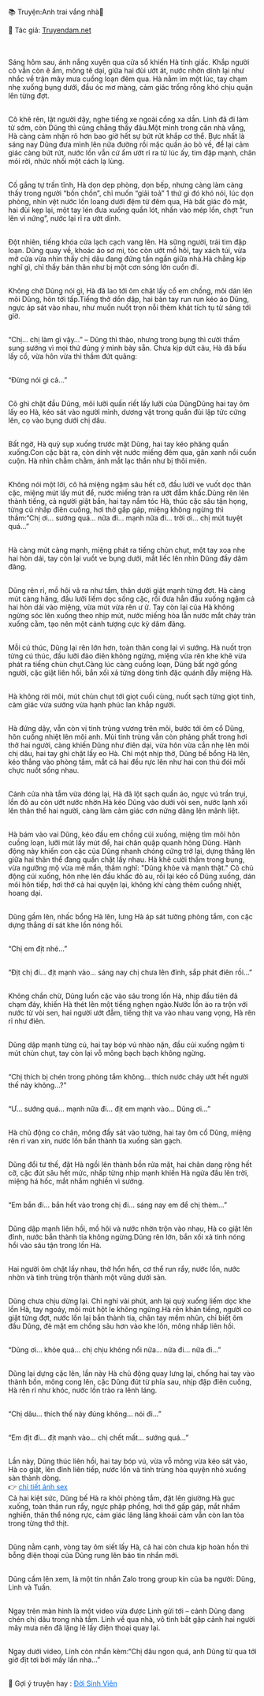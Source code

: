 📚 Truyện:Anh trai vắng nhà🔞 
<br>
<p>📖 Tác giả: <a href="https://truyendam.net" target="_blank" title="Truyện sex người lớn, truyện 18+ tại Truyendam.net">Truyendam.net</a></p>
<br></br>
<!-- Vợ chủ động, sex cấm kỵ, flagship sex, Truyendam.net -->
Sáng hôm sau, ánh nắng xuyên qua cửa sổ khiến Hà tỉnh giấc. Khắp người cô vẫn còn ê ẩm, mông tê dại, giữa hai đùi ướt át, nước nhờn dính lại như nhắc về trận mây mưa cuồng loạn đêm qua. Hà nằm im một lúc, tay chạm nhẹ xuống bụng dưới, đầu óc mơ màng, cảm giác trống rỗng khó chịu quặn lên từng đợt.<br></br>

Cô khẽ rên, lật người dậy, nghe tiếng xe ngoài cổng xa dần. Linh đã đi làm từ sớm, còn Dũng thì cũng chẳng thấy đâu.Một mình trong căn nhà vắng, Hà càng cảm nhận rõ hơn bao giờ hết sự bứt rứt khắp cơ thể. Bực nhất là sáng nay Dũng đưa mình lên nửa đường rồi mặc quần áo bỏ về, để lại cảm giác càng bứt rứt, nước lồn vẫn cứ ẩm ướt rỉ ra từ lúc ấy, tim đập mạnh, chân mỏi rời, nhức nhối một cách lạ lùng.<br></br>

Cố gắng tự trấn tĩnh, Hà dọn dẹp phòng, dọn bếp, nhưng càng làm càng thấy trong người “bồn chồn”, chỉ muốn “giải toả” 1 thứ gì đó khó nói, lúc dọn phòng, nhìn vệt nước lồn loang dưới đệm từ đêm qua, Hà bất giác đỏ mặt, hai đùi kẹp lại, một tay lén đưa xuống quần lót, nhấn vào mép lồn, chợt “run lên vì nứng”, nước lại rỉ ra ướt dính.<br></br>

Đột nhiên, tiếng khóa cửa lạch cạch vang lên. Hà sững người, trái tim đập loạn. Dũng quay về, khoác áo sơ mi, tóc còn ướt mồ hôi, tay xách túi, vừa mở cửa vừa nhìn thấy chị dâu đang đứng tần ngần giữa nhà.Hà chẳng kịp nghĩ gì, chỉ thấy bản thân như bị một cơn sóng lớn cuốn đi.<br></br>

Không chờ Dũng nói gì, Hà đã lao tới ôm chặt lấy cổ em chồng, môi dán lên môi Dũng, hôn tới tấp.Tiếng thở dồn dập, hai bàn tay run run kéo áo Dũng, ngực áp sát vào nhau, như muốn nuốt trọn nỗi thèm khát tích tụ từ sáng tới giờ.<br></br>

“Chị… chị làm gì vậy…” – Dũng thì thào, nhưng trong bụng thì cười thầm sung sướng vì mọi thứ đúng ý mình bày sẵn. Chưa kịp dứt câu, Hà đã bấu lấy cổ, vừa hôn vừa thì thầm đứt quãng:<br></br>

“Đừng nói gì cả…”<br></br>

Cô ghì chặt đầu Dũng, môi lưỡi quấn riết lấy lưỡi của DũngDũng  hai tay ôm lấy eo Hà, kéo sát vào người mình, dương vật trong quần đùi lập tức cứng lên, cọ vào bụng dưới chị dâu.<br></br>

Bất ngờ, Hà quỳ sụp xuống trước mặt Dũng, hai tay kéo phăng quần xuống.Con cặc bật ra, còn dính vệt nước miếng đêm qua, gân xanh nổi cuồn cuộn. Hà nhìn chằm chằm, ánh mắt lạc thần như bị thôi miên.<br></br>

Không nói một lời, cô há miệng ngậm sâu hết cỡ, đầu lưỡi ve vuốt dọc thân cặc, miệng mút lấy mút để, nước miếng tràn ra ướt đẫm khấc.Dũng rên lên thành tiếng, cả người giật bắn, hai tay nắm tóc Hà, thúc cặc sâu tận họng, từng cú nhấp điên cuồng, hơi thở gấp gáp, miệng không ngừng thì thầm:“Chị ơi… sướng quá… nữa đi… mạnh nữa đi… trời ơi… chị mút tuyệt quá…”<br></br>

Hà càng mút càng mạnh, miệng phát ra tiếng chùn chụt, một tay xoa nhẹ hai hòn dái, tay còn lại vuốt ve bụng dưới, mắt liếc lên nhìn Dũng đầy dâm đãng.<br></br>

Dũng rên rỉ, mồ hôi vã ra như tắm, thân dưới giật mạnh từng đợt. Hà càng mút càng hăng, đầu lưỡi liếm dọc sống cặc, rồi đưa hẳn đầu xuống ngậm cả hai hòn dái vào miệng, vừa mút vừa rên ư ử. Tay còn lại của Hà không ngừng sóc lên xuống theo nhịp mút, nước miếng hòa lẫn nước mắt chảy tràn xuống cằm, tạo nên một cảnh tượng cực kỳ dâm đãng.<br></br>

Mỗi cú thúc, Dũng lại rên lớn hơn, toàn thân cong lại vì sướng. Hà nuốt trọn từng cú thúc, đầu lưỡi đảo điên không ngừng, miệng vừa rên khe khẽ vừa phát ra tiếng chùn chụt.Càng lúc càng cuồng loạn, Dũng bất ngờ gồng người, cặc giật liên hồi, bắn xối xả từng dòng tinh đặc quánh đầy miệng Hà.<br></br>

Hà không rời môi, mút chùn chụt tới giọt cuối cùng, nuốt sạch từng giọt tinh,  cảm giác vừa sướng vừa hạnh phúc lan khắp người.<br></br>

 Hà đứng dậy, vẫn còn vị tinh trùng vương trên môi, bước tới ôm cổ Dũng, hôn cuồng nhiệt lên môi anh. Mùi tinh trùng vẫn còn phảng phất trong hơi thở hai người, càng khiến Dũng như điên dại, vừa hôn vừa cắn nhẹ lên môi chị dâu, hai tay ghì chặt lấy eo Hà. Chỉ một nhịp thở, Dũng bế bổng Hà lên, kéo thẳng vào phòng tắm, mắt cả hai đều rực lên như hai con thú đói mồi chực nuốt sống nhau.<br></br>

Cánh cửa nhà tắm vừa đóng lại, Hà đã lột sạch quần áo, ngực vú trần trụi, lồn đỏ au còn ướt nước nhờn.Hà kéo Dũng vào dưới vòi sen, nước lạnh xối lên thân thể hai người, càng làm cảm giác cơn nứng dâng lên mãnh liệt.<br></br>

Hà bám vào vai Dũng, kéo đầu em chồng cúi xuống, miệng tìm môi hôn cuồng loạn, lưỡi mút lấy mút để, hai chân quặp quanh hông Dũng. Hành động này khiến con cặc của Dũng nhanh chóng cứng trở lại, dựng thẳng lên giữa hai thân thể đang quấn chặt lấy nhau. Hà khẽ cười thầm trong bụng, vừa ngưỡng mộ vừa mê mẩn, thầm nghĩ: "Dũng khỏe và mạnh thật." Cô chủ động cúi xuống, hôn nhẹ lên đầu khấc đỏ au, rồi lại kéo cổ Dũng xuống, dán môi hôn tiếp, hơi thở cả hai quyện lại, không khí càng thêm cuồng nhiệt, hoang dại.<br></br>

Dũng gầm lên, nhấc bổng Hà lên, lưng Hà áp sát tường phòng tắm, con cặc dựng thẳng dí sát khe lồn nóng hổi.<br></br>

“Chị em địt nhé…”<br></br>

“Địt chị đi… địt mạnh vào… sáng nay chị chưa lên đỉnh, sắp phát điên rồi…”<br></br>

Không chần chừ, Dũng luồn cặc vào sâu trong lồn Hà, nhịp đầu tiên đã chạm đáy, khiến Hà thét lên một tiếng nghẹn ngào.Nước lồn ào ra trộn với nước từ vòi sen, hai người ướt đẫm, tiếng thịt va vào nhau vang vọng, Hà rên rỉ như điên.<br></br>

Dũng dập mạnh từng cú, hai tay bóp vú nhào nặn, đầu cúi xuống ngậm ti mút chùn chụt, tay còn lại vỗ mông bạch bạch không ngừng.<br></br>

“Chị thích bị chén trong phòng tắm không… thích nước chảy ướt hết người thế này không…?”<br></br>

“Ư… sướng quá… mạnh nữa đi… địt em mạnh vào… Dũng ơi…”<br></br>

Hà chủ động co chân, mông đẩy sát vào tường, hai tay ôm cổ Dũng, miệng rên rỉ van xin, nước lồn bắn thành tia xuống sàn gạch.<br></br>

Dũng đổi tư thế, đặt Hà ngồi lên thành bồn rửa mặt, hai chân dang rộng hết cỡ, cặc đút sâu hết mức, nhấp từng nhịp mạnh khiến Hà ngửa đầu lên trời, miệng há hốc, mắt nhắm nghiền vì sướng.<br></br>

“Em bắn đi… bắn hết vào trong chị đi… sáng nay em để chị thèm…”<br></br>

Dũng dập mạnh liên hồi, mồ hôi và nước nhờn trộn vào nhau, Hà co giật lên đỉnh, nước bắn thành tia không ngừng.Dũng rên lớn, bắn xối xả tinh nóng hổi vào sâu tận trong lồn Hà.<br></br>

Hai người ôm chặt lấy nhau, thở hổn hển, cơ thể run rẩy, nước lồn, nước nhờn và tinh trùng trộn thành một vũng dưới sàn.<br></br>

Dũng chưa chịu dừng lại. Chỉ nghỉ vài phút, anh lại quỳ xuống liếm dọc khe lồn Hà, tay ngoáy, môi mút hột le không ngừng.Hà rên khản tiếng, người co giật từng đợt, nước lồn lại bắn thành tia, chân tay mềm nhũn, chỉ biết ôm đầu Dũng, đè mặt em chồng sâu hơn vào khe lồn, mông nhấp liên hồi.<br></br>

“Dũng ơi… khỏe quá… chị chịu không nổi nữa… nữa đi… nữa đi…”<br></br>

Dũng lại dựng cặc lên, lần này Hà chủ động quay lưng lại, chống hai tay vào thành bồn, mông cong lên, cặc Dũng đút từ phía sau, nhịp đập điên cuồng, Hà rên rỉ như khóc, nước lồn trào ra lênh láng.<br></br>

“Chị dâu… thích thế này đúng không… nói đi…”<br></br>

“Em địt đi… địt mạnh vào… chị chết mất… sướng quá…”<br></br>

Lần này, Dũng thúc liên hồi, hai tay bóp vú, vừa vỗ mông vừa kéo sát vào, Hà co giật, lên đỉnh liên tiếp, nước lồn và tinh trùng hòa quyện nhỏ xuống sàn thành dòng.
<br>👉 <a href="https://anhsexviet.info" 
     target="_blank" 
     title="ảnh sex người lớn, ảnh sex 18+ tại anhsexviet.info"
     style="text-decoration: underline; color: #0070f3;">
    chi tiết ảnh sex
  </a>
  </br>
Cả hai kiệt sức, Dũng bế Hà ra khỏi phòng tắm, đặt lên giường.Hà gục xuống, toàn thân run rẩy, ngực phập phồng, hơi thở gấp gáp, mắt nhắm nghiền, thân thể nóng rực, cảm giác lâng lâng khoái cảm vẫn còn lan tỏa trong từng thớ thịt.<br></br>

Dũng nằm cạnh, vòng tay ôm siết lấy Hà, cả hai còn chưa kịp hoàn hồn thì bỗng điện thoại của Dũng rung lên báo tin nhắn mới.<br></br>

Dũng cầm lên xem, là một tin nhắn Zalo trong group kín của ba người: Dũng, Linh và Tuấn.<br></br>

Ngay trên màn hình là một video vừa được Linh gửi tới – cảnh Dũng đang chén chị dâu trong nhà tắm. Linh về qua nhà, vô tình bắt gặp cảnh hai người mây mưa nên đã lặng lẽ lấy điện thoại quay lại.<br></br>

Ngay dưới video, Linh còn nhắn kèm:“Chị dâu ngon quá, anh Dũng từ qua tới giờ địt tơi bời mấy lần nha…”
<br></br>
<p>
  📢 Gợi ý truyện hay : 
  <a href="https://truyendam.net/truyen/doi-sinh-vien" 
     target="_blank" 
     title="Truyện sex người lớn, truyện 18+ tại Truyendam.net"
     style="text-decoration: underline; color: #0070f3;"
  >
    Đời Sinh Viên
  </a>
</p>